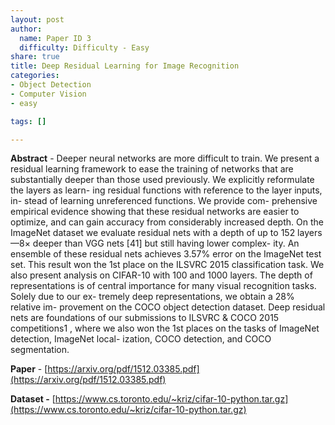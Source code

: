```yaml
---
layout: post
author:
  name: Paper ID 3
  difficulty: Difficulty - Easy
share: true
title: Deep Residual Learning for Image Recognition
categories:
- Object Detection
- Computer Vision
- easy

tags: []

---
```

**Abstract** - Deeper neural networks are more difficult to train. We
present a residual learning framework to ease the training
of networks that are substantially deeper than those used
previously. We explicitly reformulate the layers as learn-
ing residual functions with reference to the layer inputs, in-
stead of learning unreferenced functions. We provide com-
prehensive empirical evidence showing that these residual
networks are easier to optimize, and can gain accuracy from
considerably increased depth. On the ImageNet dataset we
evaluate residual nets with a depth of up to 152 layers—8×
deeper than VGG nets [41] but still having lower complex-
ity. An ensemble of these residual nets achieves 3.57% error
on the ImageNet test set. This result won the 1st place on the
ILSVRC 2015 classification task. We also present analysis
on CIFAR-10 with 100 and 1000 layers.
The depth of representations is of central importance
for many visual recognition tasks. Solely due to our ex-
tremely deep representations, we obtain a 28% relative im-
provement on the COCO object detection dataset. Deep
residual nets are foundations of our submissions to ILSVRC
& COCO 2015 competitions1
, where we also won the 1st
places on the tasks of ImageNet detection, ImageNet local-
ization, COCO detection, and COCO segmentation.

**Paper** - [https://arxiv.org/pdf/1512.03385.pdf](https://arxiv.org/pdf/1512.03385.pdf)

**Dataset -** [https://www.cs.toronto.edu/~kriz/cifar-10-python.tar.gz](https://www.cs.toronto.edu/~kriz/cifar-10-python.tar.gz)
    